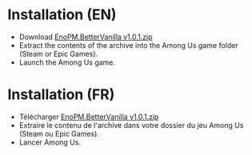 # Installation (EN)
- Download [EnoPM.BetterVanilla v1.0.1.zip](https://github.com/EnoPM/EnoPM.BetterVanilla/releases/download/v1.0.1/EnoPM.BetterVanilla.v1.0.1.zip)
- Extract the contents of the archive into the Among Us game folder (Steam or Epic Games).
- Launch the Among Us game.

# Installation (FR)
- Télécharger [EnoPM.BetterVanilla v1.0.1.zip](https://github.com/EnoPM/EnoPM.BetterVanilla/releases/download/v1.0.1/EnoPM.BetterVanilla.v1.0.1.zip)
- Extraire le contenu de l'archive dans votre dossier du jeu Among Us (Steam ou Epic Games).
- Lancer Among Us.
